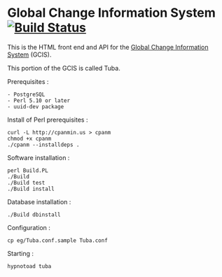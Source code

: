 
Global Change Information System [![Build Status](https://secure.travis-ci.org/USGCRP/gcis.png)](http://travis-ci.org/USGCRP/gcis)
================================

This is the HTML front end and API for the [Global Change Information System](http://data.globalchange.gov) (GCIS).

This portion of the GCIS is called Tuba.

Prerequisites :

    - PostgreSQL
    - Perl 5.10 or later
    - uuid-dev package

Install of Perl prerequisites :

    curl -L http://cpanmin.us > cpanm
    chmod +x cpanm
    ./cpanm --installdeps .

Software installation :

    perl Build.PL
    ./Build
    ./Build test
    ./Build install

Database installation :

    ./Build dbinstall

Configuration :

    cp eg/Tuba.conf.sample Tuba.conf

Starting :

    hypnotoad tuba

